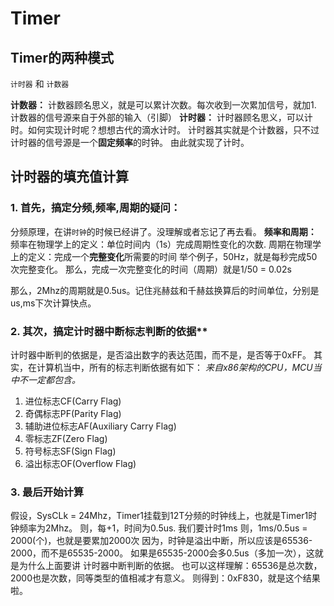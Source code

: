 # Timer

## Timer的两种模式

`计时器` 和 `计数器`

**计数器：**
计数器顾名思义，就是可以累计次数。每次收到一次累加信号，就加1.
计数器的信号源来自于外部的输入（引脚）
**计时器：**
计时器顾名思义，可以计时。如何实现计时呢？想想古代的滴水计时。
计时器其实就是个计数器，只不过计时器的信号源是一个**固定频率**的时钟。
由此就实现了计时。

## 计时器的填充值计算

### 1. 首先，搞定分频,频率,周期的疑问：
分频原理，在讲`时钟`的时候已经讲了。没理解或者忘记了再去看。
**频率和周期：**
频率在物理学上的定义：单位时间内（1s）完成周期性变化的次数.
周期在物理学上的定义：完成一个**完整变化**所需要的时间
举个例子，50Hz，就是每秒完成50次完整变化。
那么，完成一次完整变化的时间（周期）就是1/50 = 0.02s

那么，2Mhz的周期就是0.5us。记住兆赫兹和千赫兹换算后的时间单位，分别是us,ms下次计算快点。

### 2. 其次，搞定计时器中断标志判断的依据**

计时器中断判的依据是，是否溢出数字的表达范围，而不是，是否等于0xFF。
其实，在计算机当中，所有的标志判断依据有如下：
*来自x86架构的CPU，MCU当中不一定都包含。*

1. 进位标志CF(Carry Flag)
1. 奇偶标志PF(Parity Flag)
1. 辅助进位标志AF(Auxiliary Carry Flag)
1. 零标志ZF(Zero Flag)
1. 符号标志SF(Sign Flag)
1. 溢出标志OF(Overflow Flag)


### 3. 最后开始计算
假设，SysCLk = 24Mhz，Timer1挂载到12T分频的时钟线上，也就是Timer1时钟频率为2Mhz。
则，每+1，时间为0.5us. 我们要计时1ms
则，1ms/0.5us = 2000(个)，也就是要累加2000次
因为，时钟是溢出中断，所以应该是65536-2000，而不是65535-2000。
如果是65535-2000会多0.5us（多加一次），这就是为什么上面要讲 计时器中断判断的依据。
也可以这样理解：65536是总次数，2000也是次数，同等类型的值相减才有意义。
则得到：0xF830，就是这个结果啦。